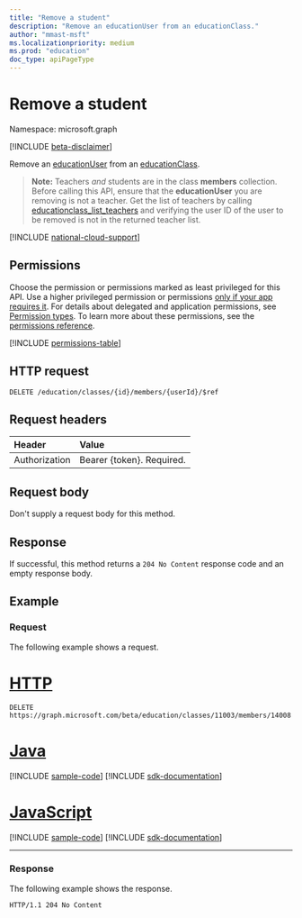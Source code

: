 ```yaml
---
title: "Remove a student"
description: "Remove an educationUser from an educationClass."
author: "mmast-msft"
ms.localizationpriority: medium
ms.prod: "education"
doc_type: apiPageType
---
```


# Remove a student

Namespace: microsoft.graph

[!INCLUDE [beta-disclaimer](../../includes/beta-disclaimer.md)]

Remove an [educationUser](../resources/educationuser.md) from an [educationClass](../resources/educationclass.md).

>**Note:** Teachers _and_ students are in the class **members** collection. Before calling this API, ensure that the **educationUser** you are removing is not a teacher.  Get the list of teachers by calling [educationclass_list_teachers](educationclass-list-teachers.md) and verifying the user ID of the user to be removed is not in the returned teacher list.

[!INCLUDE [national-cloud-support](../../includes/global-only.md)]

## Permissions
Choose the permission or permissions marked as least privileged for this API. Use a higher privileged permission or permissions [only if your app requires it](/graph/permissions-overview#best-practices-for-using-microsoft-graph-permissions). For details about delegated and application permissions, see [Permission types](/graph/permissions-overview#permission-types). To learn more about these permissions, see the [permissions reference](/graph/permissions-reference).

<!-- { "blockType": "permissions", "name": "educationclass_delete_members" } -->
[!INCLUDE [permissions-table](../includes/permissions/educationclass-delete-members-permissions.md)]

## HTTP request
<!-- { "blockType": "ignored" } -->
```http
DELETE /education/classes/{id}/members/{userId}/$ref
```
## Request headers
| Header       | Value |
|:---------------|:--------|
| Authorization  | Bearer {token}. Required.  |

## Request body
Don't supply a request body for this method.


## Response
If successful, this method returns a `204 No Content` response code and an empty response body.

## Example
### Request
The following example shows a request.

# [HTTP](#tab/http)
<!-- {
  "blockType": "request",
  "name": "create_educationclass_from_educationschool_1",
  "sampleKeys": ["11003", "14008"]
}-->
```http
DELETE https://graph.microsoft.com/beta/education/classes/11003/members/14008
```

# [Java](#tab/java)
[!INCLUDE [sample-code](../includes/snippets/java/create-educationclass-from-educationschool-1-java-snippets.md)]
[!INCLUDE [sdk-documentation](../includes/snippets/snippets-sdk-documentation-link.md)]

# [JavaScript](#tab/javascript)
[!INCLUDE [sample-code](../includes/snippets/javascript/create-educationclass-from-educationschool-1-javascript-snippets.md)]
[!INCLUDE [sdk-documentation](../includes/snippets/snippets-sdk-documentation-link.md)]

---

### Response
The following example shows the response.
<!-- {
  "blockType": "response"
} -->
```http
HTTP/1.1 204 No Content
```

<!-- uuid: 8fcb5dbc-d5aa-4681-8e31-b001d5168d79
2015-10-25 14:57:30 UTC -->
<!--
{
  "type": "#page.annotation",
  "description": "Create educationClass",
  "keywords": "",
  "section": "documentation",
  "tocPath": "",
  "suppressions": []
}
-->


